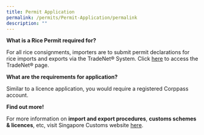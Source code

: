 ```yaml
---
title: Permit Application
permalink: /permits/Permit-Application/permalink
description: ""
---
```

**What is a Rice Permit required for?**

For all rice consignments, importers are to submit permit declarations for rice imports and exports via the TradeNet® System. Click [here](https://www.tradenet.gov.sg/tradenet/login.jsp) to access the TradeNet® page.


**What are the requirements for application?**

Similar to a licence application, you would require a registered Corppass account. 

**Find out more!**

For more information on **import and export procedures**, **customs schemes & licences**, etc, visit Singapore Customs website [here](https://www.customs.gov.sg/).
